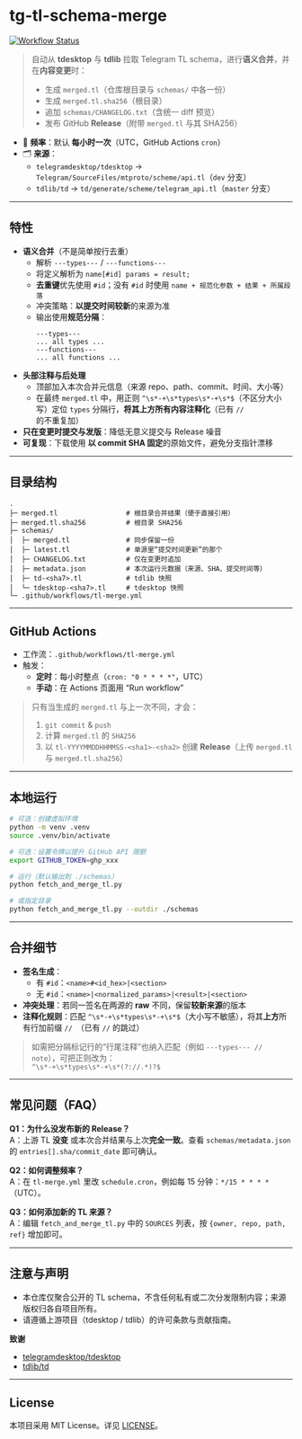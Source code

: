 # tg-tl-schema-merge

[![Workflow Status](https://github.com/SychO3/tg-tl-schema-merge/actions/workflows/tl-merge.yml/badge.svg)](https://github.com/SychO3/tg-tl-schema-merge/actions/workflows/tl-merge.yml)

> 自动从 **tdesktop** 与 **tdlib** 拉取 Telegram TL schema，进行**语义合并**，并在**内容变更**时：
> - 生成 `merged.tl`（仓库根目录与 `schemas/` 中各一份）
> - 生成 `merged.tl.sha256`（根目录）
> - 追加 `schemas/CHANGELOG.txt`（含统一 diff 预览）
> - 发布 GitHub **Release**（附带 `merged.tl` 与其 SHA256）

- 🔁 **频率**：默认 **每小时一次**（UTC，GitHub Actions `cron`）
- 🗂 **来源**：
  - `telegramdesktop/tdesktop` → `Telegram/SourceFiles/mtproto/scheme/api.tl`（`dev` 分支）
  - `tdlib/td` → `td/generate/scheme/telegram_api.tl`（`master` 分支）

---

## 特性

- **语义合并**（不是简单按行去重）
  - 解析 `---types---` / `---functions---`
  - 将定义解析为 `name[#id] params = result;`
  - **去重键**优先使用 `#id`；没有 `#id` 时使用 `name + 规范化参数 + 结果 + 所属段落`
  - 冲突策略：**以提交时间较新**的来源为准
  - 输出使用**规范分隔**：
    ```
    ---types---
    ... all types ...
    ---functions---
    ... all functions ...
    ```
- **头部注释与后处理**
  - 顶部加入本次合并元信息（来源 repo、path、commit、时间、大小等）
  - 在最终 `merged.tl` 中，用正则 `^\s*-+\s*types\s*-+\s*$`（不区分大小写）定位 `types` 分隔行，**将其上方所有内容注释化**（已有 `//` 的不重复加）
- **只在变更时提交与发版**：降低无意义提交与 Release 噪音
- **可复现**：下载使用 **以 commit SHA 固定**的原始文件，避免分支指针漂移

---

## 目录结构

```
.
├─ merged.tl                 # 根目录合并结果（便于直接引用）
├─ merged.tl.sha256          # 根目录 SHA256
├─ schemas/
│  ├─ merged.tl              # 同步保留一份
│  ├─ latest.tl              # 单源里“提交时间更新”的那个
│  ├─ CHANGELOG.txt          # 仅在变更时追加
│  ├─ metadata.json          # 本次运行元数据（来源、SHA、提交时间等）
│  ├─ td-<sha7>.tl           # tdlib 快照
│  └─ tdesktop-<sha7>.tl     # tdesktop 快照
└─ .github/workflows/tl-merge.yml
```

---

## GitHub Actions

- 工作流：`.github/workflows/tl-merge.yml`  
- 触发：
  - **定时**：每小时整点（`cron: "0 * * * *"`，UTC）
  - **手动**：在 Actions 页面用 “Run workflow”

> 只有当生成的 `merged.tl` 与上一次不同，才会：
> 1) `git commit` & `push`  
> 2) 计算 `merged.tl` 的 `SHA256`  
> 3) 以 `tl-YYYYMMDDHHMMSS-<sha1>-<sha2>` 创建 **Release**（上传 `merged.tl` 与 `merged.tl.sha256`）

---

## 本地运行

```bash
# 可选：创建虚拟环境
python -m venv .venv
source .venv/bin/activate

# 可选：设置令牌以提升 GitHub API 限额
export GITHUB_TOKEN=ghp_xxx

# 运行（默认输出到 ./schemas）
python fetch_and_merge_tl.py

# 或指定目录
python fetch_and_merge_tl.py --outdir ./schemas
```

---

## 合并细节

- **签名生成**：
  - 有 `#id`：`<name>#<id_hex>|<section>`
  - 无 `#id`：`<name>|<normalized_params>|<result>|<section>`
- **冲突处理**：若同一签名在两源的 **raw** 不同，保留**较新来源**的版本
- **注释化规则**：匹配 `^\s*-+\s*types\s*-+\s*$`（大小写不敏感），将其**上方**所有行加前缀 `// `（已有 `//` 的跳过）

> 如需把分隔标记行的“行尾注释”也纳入匹配（例如 `---types--- // note`），可把正则改为：  
> `^\s*-+\s*types\s*-+\s*(?://.*)?$`

---

## 常见问题（FAQ）

**Q1：为什么没发布新的 Release？**  
A：上游 TL **没变** 或本次合并结果与上次**完全一致**。查看 `schemas/metadata.json` 的 `entries[].sha/commit_date` 即可确认。

**Q2：如何调整频率？**  
A：在 `tl-merge.yml` 里改 `schedule.cron`，例如每 15 分钟：`*/15 * * * *`（UTC）。

**Q3：如何添加新的 TL 来源？**  
A：编辑 `fetch_and_merge_tl.py` 中的 `SOURCES` 列表，按 `{owner, repo, path, ref}` 增加即可。

---

## 注意与声明

- 本仓库仅聚合公开的 TL schema，不含任何私有或二次分发限制内容；来源版权归各自项目所有。  
- 请遵循上游项目（tdesktop / tdlib）的许可条款与贡献指南。

**致谢**  
- [telegramdesktop/tdesktop](https://github.com/telegramdesktop/tdesktop)  
- [tdlib/td](https://github.com/tdlib/td)

---

## License

本项目采用 MIT License。详见 [LICENSE](./LICENSE)。
